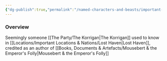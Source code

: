 ```yaml
---
{"dg-publish":true,"permalink":"/named-characters-and-beasts/important-characters/pc-backstory-characters/thorn/","tags":["NPC","Important"],"noteIcon":"","created":"2024-10-11T21:21:21.809+01:00","updated":"2024-12-25T12:37:29.652+00:00"}
---
```



### Overview
Seemingly someone [[The Party/The Korrigan\|The Korrigan]] used to know in [[Locations/Important Locations & Nations/Lost Haven\|Lost Haven]], credited as an author of [[Books, Documents & Artefacts/Mousebert & the Emperor's Folly\|Mousebert & the Emperor's Folly]]